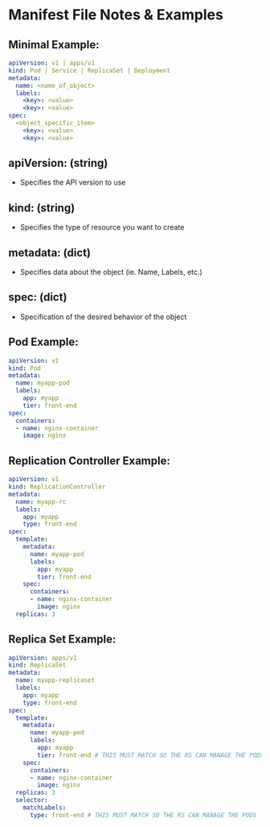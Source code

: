 # Manifest File Notes & Examples

## Minimal Example:
```yaml
apiVersion: v1 | apps/v1
kind: Pod | Service | ReplicaSet | Deployment
metadata:
  name: <name_of_object>
  labels:
    <key>: <value>
    <key>: <value>
spec:
  <object_specific_item>
    <key>: <value>
    <key>: <value>
```

## apiVersion: (string)
- Specifies the API version to use

## kind: (string)
- Specifies the type of resource you want to create

## metadata: (dict)
- Specifies data about the object (ie. Name, Labels, etc.)

## spec: (dict)
- Specification of the desired behavior of the object

## Pod Example:
```yaml
apiVersion: v1
kind: Pod
metadata:
  name: myapp-pod
  labels:
    app: myapp
    tier: front-end
spec:
  containers:
  - name: nginx-container
    image: nginx
```

## Replication Controller Example:
```yaml
apiVersion: v1
kind: ReplicationController
metadata:
  name: myapp-rc
  labels:
    app: myapp
    type: front-end
spec:
  template:
    metadata:
      name: myapp-pod
      labels:
        app: myapp
        tier: front-end
    spec:
      containers:
      - name: nginx-container
        image: nginx
  replicas: 3
```

## Replica Set Example:
```yaml
apiVersion: apps/v1
kind: ReplicaSet
metadata:
  name: myapp-replicaset
  labels:
    app: myapp
    type: front-end
spec:
  template:
    metadata:
      name: myapp-pod
      labels:
        app: myapp
        tier: front-end # THIS MUST MATCH SO THE RS CAN MANAGE THE PODS
    spec:
      containers:
      - name: nginx-container
        image: nginx
  replicas: 3
  selector:
    matchLabels:
      type: front-end # THIS MUST MATCH SO THE RS CAN MANAGE THE PODS
```